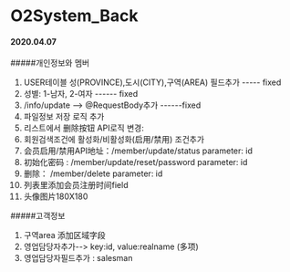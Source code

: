 # O2System_Back

#### 2020.04.07
#####개인정보와 멤버
1. USER테이블 성(PROVINCE),도시(CITY),구역(AREA) 필드추가 ----- fixed
2. 성별: 1-남자, 2-여자   ------ fixed
3. /info/update --> @RequestBody추가   ------fixed
4. 파일정보 저장 로직 추가
5. 리스트에서 删除按钮 API로직 변경: 
6. 회원검색조건에 활성화/비활성화(启用/禁用) 조건추가
7. 会员启用/禁用API地址：/member/update/status       parameter: id
8. 初始化密码 : /member/update/reset/password       parameter: id
9. 删除： /member/delete                            parameter: id
10. 列表里添加会员注册时间field
11. 头像图片180X180

#####고객정보
1. 구역area 添加区域字段
2. 영업담당자추가--> key:id, value:realname    (多项)
3. 영업담당자필드추가 : salesman




